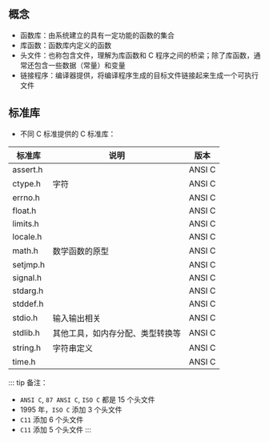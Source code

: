 ## 概念

+ 函数库：由系统建立的具有一定功能的函数的集合
+ 库函数：函数库内定义的函数
+ 头文件：也称包含文件，理解为库函数和 C 程序之间的桥梁；除了库函数，通常还包含一些数据（常量）和变量
+ 链接程序：编译器提供，将编译程序生成的目标文件链接起来生成一个可执行文件


## 标准库

+ 不同 C 标准提供的 C 标准库：

|标准库|说明|版本|
|-|-|-|
|assert.h||ANSI C|
|ctype.h|字符|ANSI C|
|errno.h||ANSI C|
|float.h||ANSI C|
|limits.h||ANSI C|
|locale.h||ANSI C|
|math.h|数学函数的原型|ANSI C|
|setjmp.h||ANSI C|
|signal.h||ANSI C|
|stdarg.h||ANSI C|
|stddef.h||ANSI C|
|stdio.h|输入输出相关|ANSI C|
|stdlib.h|其他工具，如内存分配、类型转换等|ANSI C|
|string.h|字符串定义|ANSI C|
|time.h||ANSI C|


::: tip 备注：
+ `ANSI C`, `87 ANSI C`, `ISO C` 都是 15 个头文件
+ 1995 年，`ISO C` 添加 3 个头文件
+ `C11` 添加 6 个头文件
+ `C11` 添加 5 个头文件
:::